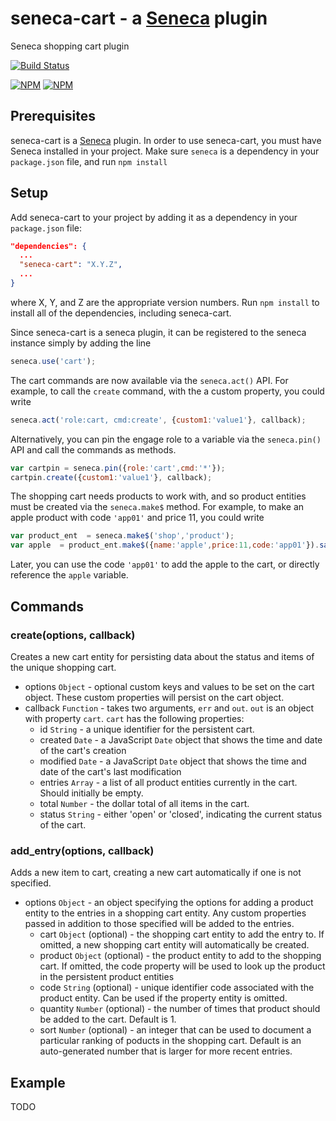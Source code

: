 seneca-cart - a [Seneca](http://senecajs.org) plugin
======================================================

Seneca shopping cart plugin

[![Build Status](https://travis-ci.org/rjrodger/seneca-cart.png?branch=master)](https://travis-ci.org/rjrodger/seneca-cart)

[![NPM](https://nodei.co/npm/seneca-cart.png)](https://nodei.co/npm/seneca-cart/)
[![NPM](https://nodei.co/npm-dl/seneca-cart.png)](https://nodei.co/npm-dl/seneca-cart/)

Prerequisites
-------------

seneca-cart is a [Seneca](http://senecajs.org/) plugin.  In order to use seneca-cart, you must have Seneca installed in your project.  Make sure `seneca` is a dependency in your `package.json` file, and run `npm install`

Setup
-----

Add seneca-cart to your project by adding it as a dependency in your `package.json` file:
```JSON
"dependencies": {
  ...
  "seneca-cart": "X.Y.Z",
  ...
}
```
where X, Y, and Z are the appropriate version numbers. Run `npm install` to install all of the dependencies, including seneca-cart.

Since seneca-cart is a seneca plugin, it can be registered to the seneca instance simply by adding the line

```JavaScript
seneca.use('cart');
```

The cart commands are now available via the `seneca.act()` API.  For example, to call the `create` command, with the a custom property, you could write

```JavaScript
seneca.act('role:cart, cmd:create', {custom1:'value1'}, callback);
```

Alternatively, you can pin the engage role to a variable via the `seneca.pin()` API and call the commands as methods.

```JavaScript
var cartpin = seneca.pin({role:'cart',cmd:'*'});
cartpin.create({custom1:'value1'}, callback);
```

The shopping cart needs products to work with, and so product entities must be created via the `seneca.make$` method.  For example, to make an apple product with code `'app01'` and price 11, you could write

```JavaScript
var product_ent  = seneca.make$('shop','product');
var apple  = product_ent.make$({name:'apple',price:11,code:'app01'}).save$(function(e,o){apple=o});
```

Later, you can use the code `'app01'` to add the apple to the cart, or directly reference the `apple` variable.

Commands
--------

### create(options, callback)
Creates a new cart entity for persisting data about the status and items of the unique shopping cart.
* options `Object` - optional custom keys and values to be set on the cart object.  These custom properties will persist on the cart object.
* callback `Function` - takes two arguments, `err` and `out`.  `out` is an object with property `cart`.  `cart` has the following properties:
	- id `String` - a unique identifier for the persistent cart.
	- created `Date` - a JavaScript `Date` object that shows the time and date of the cart's creation
	- modified `Date` - a JavaScript `Date` object that shows the time and date of the cart's last modification
	- entries `Array` - a list of all product entities currently in the cart.  Should initially be empty.
	- total `Number` - the dollar total of all items in the cart.
	- status `String` - either 'open' or 'closed', indicating the current status of the cart.

### add_entry(options, callback)
Adds a new item to cart, creating a new cart automatically if one is not specified.
* options `Object` - an object specifying the options for adding a product entity to the entries in a shopping cart entity.  Any custom properties passed in addition to those specified will be added to the entries.
	- cart `Object` (optional) - the shopping cart entity to add the entry to.  If omitted, a new shopping cart entity will automatically be created.
	- product `Object` (optional) - the product entity to add to the shopping cart.  If omitted, the code property will be used to look up the product in the persistent product entities
	- code `String` (optional) - unique identifier code associated with the product entity.  Can be used if the property entity is omitted.
	- quantity `Number` (optional) - the number of times that product should be added to the cart.  Default is 1.
	- sort `Number` (optional) - an integer that can be used to document a particular ranking of poducts in the shopping cart.  Default is an auto-generated number that is larger for more recent entries.

###


Example
-------

TODO
